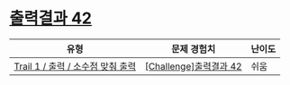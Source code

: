 # [출력결과 42](https://en.codetree.ai/trails/complete/curated-cards/challenge-reading-k201715)

|유형|문제 경험치|난이도|
|---|---|---|
|[Trail 1 / 출력 / 소수점 맞춰 출력](https://www.codetree.ai/trail-info/novice-low/)|[[Challenge]출력결과 42](https://www.codetree.ai/trails/complete/curated-cards/challenge-reading-k201715/)|쉬움|

